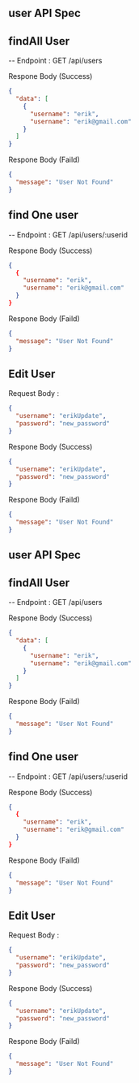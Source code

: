 ## user API Spec

## findAll User

-- Endpoint : GET /api/users

Respone Body (Success)

```json
{
  "data": [
    {
      "username": "erik",
      "username": "erik@gmail.com"
    }
  ]
}
```

Respone Body (Faild)

```json
{
  "message": "User Not Found"
}
```

## find One user

-- Endpoint : GET /api/users/:userid

Respone Body (Success)

```json
{
  {
    "username": "erik",
    "username": "erik@gmail.com"
  }
}
```

Respone Body (Faild)

```json
{
  "message": "User Not Found"
}
```

## Edit User

Request Body :

```json
{
  "username": "erikUpdate",
  "password": "new_password"
}
```

Respone Body (Success)

```json
{
  "username": "erikUpdate",
  "password": "new_password"
}
```

Respone Body (Faild)

```json
{
  "message": "User Not Found"
}
```

## user API Spec

## findAll User

-- Endpoint : GET /api/users

Respone Body (Success)

```json
{
  "data": [
    {
      "username": "erik",
      "username": "erik@gmail.com"
    }
  ]
}
```

Respone Body (Faild)

```json
{
  "message": "User Not Found"
}
```

## find One user

-- Endpoint : GET /api/users/:userid

Respone Body (Success)

```json
{
  {
    "username": "erik",
    "username": "erik@gmail.com"
  }
}
```

Respone Body (Faild)

```json
{
  "message": "User Not Found"
}
```

## Edit User

Request Body :

```json
{
  "username": "erikUpdate",
  "password": "new_password"
}
```

Respone Body (Success)

```json
{
  "username": "erikUpdate",
  "password": "new_password"
}
```

Respone Body (Faild)

```json
{
  "message": "User Not Found"
}
```
